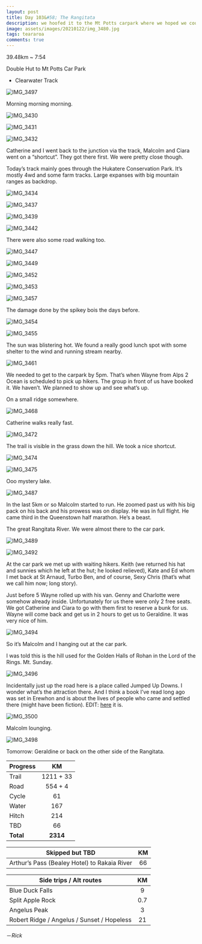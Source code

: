 ```yaml
---
layout: post
title: Day 103&#58; The Rangitata
description: we hoofed it to the Mt Potts carpark where we hoped we could squeeze in the shuttle. It kinda worked
image: assets/images/20210122/img_3480.jpg
tags: teararoa
comments: true
---
```


39.48km ~ 7:54

Double Hut to Mt Potts Car Park

- Clearwater Track

![IMG_3497](/assets/images/20210122/img_3497.jpg)

Morning morning morning. 

![IMG_3430](/assets/images/20210122/img_3430.jpg)

![IMG_3431](/assets/images/20210122/img_3431.jpg)

![IMG_3432](/assets/images/20210122/img_3432.jpg)

Catherine and I went back to the junction via the track, Malcolm and Ciara went on a “shortcut”. They got there first. We were pretty close though. 

Today’s track mainly goes through the Hukatere Conservation Park. It’s mostly 4wd and some farm tracks. Large expanses with big mountain ranges as backdrop. 

![IMG_3434](/assets/images/20210122/img_3434.jpg)

![IMG_3437](/assets/images/20210122/img_3437.jpg)

![IMG_3439](/assets/images/20210122/img_3439.jpg)

![IMG_3442](/assets/images/20210122/img_3442.jpg)

There were also some road walking too. 

![IMG_3447](/assets/images/20210122/img_3447.jpg)

![IMG_3449](/assets/images/20210122/img_3449.jpg)

![IMG_3452](/assets/images/20210122/img_3452.jpg)

![IMG_3453](/assets/images/20210122/img_3453.jpg)

![IMG_3457](/assets/images/20210122/img_3457.jpg)

The damage done by the spikey bois the days before. 

![IMG_3454](/assets/images/20210122/img_3454.jpg)

![IMG_3455](/assets/images/20210122/img_3455.jpg)

The sun was blistering hot. We found a really good lunch spot with some shelter to the wind and running stream nearby.

![IMG_3461](/assets/images/20210122/img_3461.jpg)

We needed to get to the carpark by 5pm. That’s when Wayne from Alps 2 Ocean is scheduled to pick up hikers. The group in front of us have booked it. We haven’t. We planned to show up and see what’s up.

On a small ridge somewhere.

![IMG_3468](/assets/images/20210122/img_3468.jpg)

Catherine walks really fast. 

![IMG_3472](/assets/images/20210122/img_3472.jpg)

The trail is visible in the grass down the hill. We took a nice shortcut. 

![IMG_3474](/assets/images/20210122/img_3474.jpg)

![IMG_3475](/assets/images/20210122/img_3475.jpg)

Ooo mystery lake. 

![IMG_3487](/assets/images/20210122/img_3487.jpg)

In the last 5km or so Malcolm started to run. He zoomed past us with his big pack on his back and his prowess was on display. He was in full flight. He came third in the Queenstown half marathon. He’s a beast. 

The great Rangitata River. We were almost there to the car park. 

![IMG_3489](/assets/images/20210122/img_3489.jpg)

![IMG_3492](/assets/images/20210122/img_3492.jpg)

At the car park we met up with waiting hikers. Keith (we returned his hat and sunnies which he left at the hut; he looked relieved), Kate and Ed whom I met back at St Arnaud, Turbo Ben, and of course, Sexy Chris (that’s what we call him now; long story).  

Just before 5 Wayne rolled up with his van. Genny and Charlotte were somehow already inside. Unfortunately for us there were only 2 free seats. We got Catherine and Ciara to go with them first to reserve a bunk for us. Wayne will come back and get us in 2 hours to get us to Geraldine. It was very nice of him. 

![IMG_3494](/assets/images/20210122/img_3494.jpg)

So it’s Malcolm and I hanging out at the car park. 

I was told this is the hill used for the Golden Halls of Rohan in the Lord of the Rings. Mt. Sunday. 

![IMG_3496](/assets/images/20210122/img_3496.jpg)

Incidentally just up the road here is a place called Jumped Up Downs. I wonder what’s the attraction there. And I think a book I’ve read long ago was set in Erewhon and is about the lives of people who came and settled there (might have been fiction). EDIT: [here](https://en.wikipedia.org/wiki/Erewhon) it is.

![IMG_3500](/assets/images/20210122/img_3500.jpg)

Malcolm lounging. 

![IMG_3498](/assets/images/20210122/img_3498.jpg)

Tomorrow: Geraldine or back on the other side of the Rangitata.

| Progress | KM |
| ---- |:----:|
| Trail | 1211 + 33 |
| Road | 554 + 4 |
| Cycle | 61 |
| Water | 167 |
| Hitch | 214 |
| TBD | 66 |
| **Total** | **2314** |

| Skipped but TBD | KM |
| ---- |:----:|
| Arthur’s Pass (Bealey Hotel) to Rakaia River | 66 |

| Side trips / Alt routes | KM |
| ---- |:----:|
| Blue Duck Falls | 9 |
| Split Apple Rock | 0.7 |
| Angelus Peak | 3 |
| Robert Ridge / Angelus / Sunset / Hopeless | 21 |


－_Rick_